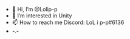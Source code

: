 - 👋 Hi, I’m @Lolip-p
- 👀 I’m interested in Unity
- 📫 How to reach me Discord: LoL i p-p#6136
- -.-

<!---
Lolip-p/Lolip-p is a ✨ special ✨ repository because its `README.md` (this file) appears on your GitHub profile.
You can click the Preview link to take a look at your changes.
--->
